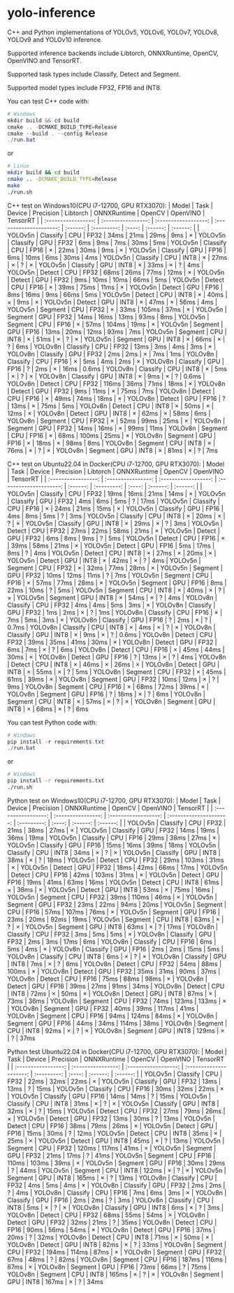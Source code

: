 # yolo-inference
C++ and Python implementations of YOLOv5, YOLOv6, YOLOv7, YOLOv8, YOLOv9 and YOLOv10 inference.

Supported inference backends include Libtorch, ONNXRuntime, OpenCV, OpenVINO and TensorRT. 

Supported task types include Classify, Detect and Segment.

Supported model types include FP32, FP16 and INT8.

You can test C++ code with:
```powershell
# Windows
mkdir build && cd build
cmake .. -DCMAKE_BUILD_TYPE=Release
cmake --build . --config Release
./run.bat
```
or
```bash
# Linux
mkdir build && cd build
cmake .. -DCMAKE_BUILD_TYPE=Release
make
./run.sh
```

C++ test on Windows10(CPU i7-12700, GPU RTX3070): 
|       Model       |       Task       |       Device       |       Precision       | Libtorch | ONNXRuntime | OpenCV | OpenVINO | TensorRT |
| :-----------------: | :----------------: | :------------------: | :---------------------: | :------: | :---------: | :----: | :------: | :------: |
| YOLOv5n | Classify | CPU | FP32 | 34ms | 21ms | 29ms | 9ms | ×
| YOLOv5n | Classify | GPU | FP32 | 6ms | 9ms | 7ms | 30ms | 5ms
| YOLOv5n | Classify | CPU | FP16 | × | 22ms | 30ms | 9ms | ×
| YOLOv5n | Classify | GPU | FP16 | 6ms | 10ms | 6ms | 30ms | 4ms
| YOLOv5n | Classify | CPU | INT8 | × | 27ms | × | ? | ×
| YOLOv5n | Classify | GPU | INT8 | × | 33ms | × | ? | 4ms
| YOLOv5n | Detect | CPU | FP32 | 68ms | 26ms | 77ms | 12ms | ×
| YOLOv5n | Detect | GPU | FP32 | 9ms | 10ms | 10ms | 66ms | 5ms
| YOLOv5n | Detect | CPU | FP16 | × | 39ms | 75ms | 11ms | ×
| YOLOv5n | Detect | GPU | FP16 | 8ms | 16ms | 9ms | 66ms | 5ms
| YOLOv5n | Detect | CPU | INT8 | × | 40ms | × | 9ms | ×
| YOLOv5n | Detect | GPU | INT8 | × | 47ms | × | 56ms | 4ms
| YOLOv5n | Segment | CPU | FP32 | × | 33ms | 105ms | 37ms | ×
| YOLOv5n | Segment | GPU | FP32 | 14ms | 16ms | 13ms | 93ms | 8ms
| YOLOv5n | Segment | CPU | FP16 | × | 57ms | 104ms | 19ms | ×
| YOLOv5n | Segment | GPU | FP16 | 13ms | 20ms | 12ms | 93ms | 7ms
| YOLOv5n | Segment | CPU | INT8 | × | 51ms | × | ? | ×
| YOLOv5n | Segment | GPU | INT8 | × | 66ms | × | ? | 6ms
| YOLOv8n | Classify | CPU | FP32 | 13ms | 3ms | 4ms | 3ms | ×
| YOLOv8n | Classify | GPU | FP32 | 2ms | 2ms | × | 7ms | 1ms
| YOLOv8n | Classify | CPU | FP16 | × | 5ms | 4ms | 2ms | ×
| YOLOv8n | Classify | GPU | FP16 | ? | 2ms | × | 16ms | 0.6ms
| YOLOv8n | Classify | CPU | INT8 | × | 5ms | × | ? | ×
| YOLOv8n | Classify | GPU | INT8 | × | 9ms | × | ? | 0.6ms
| YOLOv8n | Detect | CPU | FP32 | 116ms | 36ms | 71ms | 18ms | ×
| YOLOv8n | Detect | GPU | FP32 | 9ms | 11ms | × | 75ms | 7ms
| YOLOv8n | Detect | CPU | FP16 | × | 49ms | 74ms | 18ms | ×
| YOLOv8n | Detect | GPU | FP16 | ? | 13ms | × | 75ms | 5ms
| YOLOv8n | Detect | CPU | INT8 | × | 50ms | × | 12ms | ×
| YOLOv8n | Detect | GPU | INT8 | × | 62ms | × | 58ms | 6ms
| YOLOv8n | Segment | CPU | FP32 | × | 52ms | 99ms | 25ms | ×
| YOLOv8n | Segment | GPU | FP32 | 14ms | 16ms | × | 99ms | 11ms
| YOLOv8n | Segment | CPU | FP16 | × | 68ms | 100ms | 25ms | ×
| YOLOv8n | Segment | GPU | FP16 | × | 18ms | × | 98ms | 8ms
| YOLOv8n | Segment | CPU | INT8 | × | 76ms | × | ? | ×
| YOLOv8n | Segment | GPU | INT8 | × | 81ms | × | ? | 7ms

C++ test on Ubuntu22.04 in Docker(CPU i7-12700, GPU RTX3070): 
|       Model       |       Task       |       Device       |       Precision       | Libtorch | ONNXRuntime | OpenCV | OpenVINO | TensorRT |
| :-----------------: | :----------------: | :------------------: | :---------------------: | :------: | :---------: | :----: | :------: | :------: |
| YOLOv5n | Classify | CPU | FP32 | 19ms | 16ms | 21ms | 14ms | ×
| YOLOv5n | Classify | GPU | FP32 | 4ms | 6ms | 5ms | ? | 17ms
| YOLOv5n | Classify | CPU | FP16 | × | 24ms | 21ms | 15ms | ×
| YOLOv5n | Classify | GPU | FP16 | 4ms | 8ms | 5ms | ? | 3ms
| YOLOv5n | Classify | CPU | INT8 | × | 20ms | × | ? | ×
| YOLOv5n | Classify | GPU | INT8 | × | 29ms | × | ? | 3ms
| YOLOv5n | Detect | CPU | FP32 | 27ms | 22ms | 58ms | 21ms | ×
| YOLOv5n | Detect | GPU | FP32 | 6ms | 8ms | 9ms | ? | 5ms
| YOLOv5n | Detect | CPU | FP16 | × | 39ms | 58ms | 21ms | ×
| YOLOv5n | Detect | GPU | FP16 | 5ms | 17ms | 8ms | ? | 4ms
| YOLOv5n | Detect | CPU | INT8 | × | 27ms | × | 20ms | ×
| YOLOv5n | Detect | GPU | INT8 | × | 42ms | × | ? | 4ms
| YOLOv5n | Segment | CPU | FP32 | × | 32ms | 77ms | 28ms | ×
| YOLOv5n | Segment | GPU | FP32 | 10ms | 12ms | 11ms | ? | 7ms
| YOLOv5n | Segment | CPU | FP16 | × | 57ms | 77ms | 28ms | ×
| YOLOv5n | Segment | GPU | FP16 | 8ms | 22ms | 10ms | ? | 5ms
| YOLOv5n | Segment | CPU | INT8 | × | 40ms | × | ? | ×
| YOLOv5n | Segment | GPU | INT8 | × | 54ms | × | ? | 4ms
| YOLOv8n | Classify | CPU | FP32 | 4ms | 4ms | 5ms | 3ms | ×
| YOLOv8n | Classify | GPU | FP32 | 1ms | 2ms | × | ? | 1ms
| YOLOv8n | Classify | CPU | FP16 | × | 7ms | 5ms | 3ms | ×
| YOLOv8n | Classify | GPU | FP16 | ? | 2ms | × | ? | 0.7ms
| YOLOv8n | Classify | CPU | INT8 | × | 4ms | × | ? | ×
| YOLOv8n | Classify | GPU | INT8 | × | 9ms | × | ? | 0.6ms
| YOLOv8n | Detect | CPU | FP32 | 39ms | 35ms | 41ms | 30ms | ×
| YOLOv8n | Detect | GPU | FP32 | 6ms | 7ms | × | ? | 6ms
| YOLOv8n | Detect | CPU | FP16 | × | 45ms | 44ms | 30ms | ×
| YOLOv8n | Detect | GPU | FP16 | ? | 13ms | × | ? | 4ms
| YOLOv8n | Detect | CPU | INT8 | × | 46ms | × | 26ms | ×
| YOLOv8n | Detect | GPU | INT8 | × | 55ms | × | ? | 5ms
| YOLOv8n | Segment | CPU | FP32 | × | 45ms | 61ms | 39ms | ×
| YOLOv8n | Segment | GPU | FP32 | 10ms | 12ms | × | ? | 9ms
| YOLOv8n | Segment | CPU | FP16 | × | 68ms | 72ms | 39ms | ×
| YOLOv8n | Segment | GPU | FP16 | ? | 18ms | × | ? | 6ms
| YOLOv8n | Segment | CPU | INT8 | × | 57ms | × | ? | ×
| YOLOv8n | Segment | GPU | INT8 | × | 68ms | × | ? | 6ms

You can test Python code with:
```powershell
# Windows 
pip install -r requirements.txt
./run.bat
```
or
```bash
# Windows 
pip install -r requirements.txt
./run.sh
```

Python test on Windows10(CPU i7-12700, GPU RTX3070): 
|       Model       |       Task       |       Device       |       Precision       | ONNXRuntime | OpenCV | OpenVINO | TensorRT |
| :-----------------: | :----------------: | :------------------: | :---------------------: | :---------: | :----: | :------: | :------: |
| YOLOv5n | Classify | CPU | FP32 | 21ms | 38ms | 27ms | ×
| YOLOv5n | Classify | GPU | FP32 | 14ms | 19ms | 36ms | 19ms
| YOLOv5n | Classify | CPU | FP16 | 29ms | 38ms | 27ms | ×
| YOLOv5n | Classify | GPU | FP16 | 15ms | 16ms | 39ms | 18ms
| YOLOv5n | Classify | CPU | INT8 | 34ms | × | ? | ×
| YOLOv5n | Classify | GPU | INT8 | 38ms | × | ? | 18ms
| YOLOv5n | Detect | CPU | FP32 | 29ms | 103ms | 31ms | ×
| YOLOv5n | Detect | GPU | FP32 | 18ms | 42ms | 66ms | 17ms
| YOLOv5n | Detect | CPU | FP16 | 42ms | 103ms | 31ms | ×
| YOLOv5n | Detect | GPU | FP16 | 19ms | 41ms | 63ms | 16ms
| YOLOv5n | Detect | CPU | INT8 | 61ms | × | 38ms | ×
| YOLOv5n | Detect | GPU | INT8 | 53ms | × | 75ms | 16ms
| YOLOv5n | Segment | CPU | FP32 | 39ms | 110ms | 46ms | ×
| YOLOv5n | Segment | GPU | FP32 | 23ms | 22ms | 94ms | 20ms
| YOLOv5n | Segment | CPU | FP16 | 57ms | 107ms | 76ms | ×
| YOLOv5n | Segment | GPU | FP16 | 23ms | 20ms | 92ms | 19ms
| YOLOv5n | Segment | CPU | INT8 | 63ms | × | ? | ×
| YOLOv5n | Segment | GPU | INT8 | 63ms | × | ? | 17ms
| YOLOv8n | Classify | CPU | FP32 | 3ms | 5ms | 5ms | ×
| YOLOv8n | Classify | GPU | FP32 | 2ms | 3ms | 17ms | 6ms
| YOLOv8n | Classify | CPU | FP16 | 6ms | 5ms | 4ms | ×
| YOLOv8n | Classify | GPU | FP16 | 2ms | 2ms | 15ms | 5ms
| YOLOv8n | Classify | CPU | INT8 | 6ms | × | ? | ×
| YOLOv8n | Classify | GPU | INT8 | 7ms | × | ? | 6ms
| YOLOv8n | Detect | CPU | FP32 | 54ms | 88ms | 100ms | ×
| YOLOv8n | Detect | GPU | FP32 | 35ms | 31ms | 90ms | 37ms
| YOLOv8n | Detect | CPU | FP16 | 75ms | 88ms | 98ms | ×
| YOLOv8n | Detect | GPU | FP16 | 39ms | 27ms | 91ms | 34ms
| YOLOv8n | Detect | CPU | INT8 | 72ms | × | 50ms | ×
| YOLOv8n | Detect | GPU | INT8 | 87ms | × | 73ms | 36ms
| YOLOv8n | Segment | CPU | FP32 | 74ms | 123ms | 133ms | ×
| YOLOv8n | Segment | GPU | FP32 | 40ms | 39ms | 117ms | 41ms
| YOLOv8n | Segment | CPU | FP16 | 94ms | 124ms | 84ms | ×
| YOLOv8n | Segment | GPU | FP16 | 44ms | 34ms | 114ms | 38ms
| YOLOv8n | Segment | CPU | INT8 | 92ms | × | ? | ×
| YOLOv8n | Segment | GPU | INT8 | 129ms | × | ? | 37ms

Python test Ubuntu22.04 in Docker(CPU i7-12700, GPU RTX3070): 
|       Model       |       Task       |       Device       |       Precision       | ONNXRuntime | OpenCV | OpenVINO | TensorRT |
| :-----------------: | :----------------: | :------------------: | :---------------------: | :---------: | :----: | :------: | :------: |
| YOLOv5n | Classify | CPU | FP32 | 22ms | 32ms | 22ms | ×
| YOLOv5n | Classify | GPU | FP32 | 13ms | 13ms | ? | 15ms
| YOLOv5n | Classify | CPU | FP16 | 30ms | 32ms | 22ms | ×
| YOLOv5n | Classify | GPU | FP16 | 14ms | 14ms | ? | 15ms
| YOLOv5n | Classify | CPU | INT8 | 31ms | × | ? | ×
| YOLOv5n | Classify | GPU | INT8 | 32ms | × | ? | 15ms
| YOLOv5n | Detect | CPU | FP32 | 27ms | 79ms | 26ms | ×
| YOLOv5n | Detect | GPU | FP32 | 13ms | 30ms | ? | 13ms
| YOLOv5n | Detect | CPU | FP16 | 38ms | 79ms | 26ms | ×
| YOLOv5n | Detect | GPU | FP16 | 15ms | 30ms | ? | 12ms
| YOLOv5n | Detect | CPU | INT8 | 35ms | × | 25ms | ×
| YOLOv5n | Detect | GPU | INT8 | 45ms | × | ? | 13ms
| YOLOv5n | Segment | CPU | FP32 | 120ms | 117ms | 41ms | ×
| YOLOv5n | Segment | GPU | FP32 | 21ms | 17ms | ? | 41ms
| YOLOv5n | Segment | CPU | FP16 | 110ms | 103ms | 39ms | ×
| YOLOv5n | Segment | GPU | FP16 | 30ms | 29ms | ? | 44ms
| YOLOv5n | Segment | CPU | INT8 | 122ms | × | ? | ×
| YOLOv5n | Segment | GPU | INT8 | 165ms | × | ? | 13ms
| YOLOv8n | Classify | CPU | FP32 | 4ms | 5ms | 4ms | ×
| YOLOv8n | Classify | GPU | FP32 | 2ms | 2ms | ? | 4ms
| YOLOv8n | Classify | CPU | FP16 | 7ms | 6ms | 3ms | ×
| YOLOv8n | Classify | GPU | FP16 | 2ms | 2ms | ? | 3ms
| YOLOv8n | Classify | CPU | INT8 | 5ms | × | ? | ×
| YOLOv8n | Classify | GPU | INT8 | 6ms | × | ? | 3ms
| YOLOv8n | Detect | CPU | FP32 | 68ms | 55ms | 54ms | ×
| YOLOv8n | Detect | GPU | FP32 | 32ms | 21ms | ? | 35ms
| YOLOv8n | Detect | CPU | FP16 | 90ms | 56ms | 54ms | ×
| YOLOv8n | Detect | GPU | FP16 | 37ms | 20ms | ? | 32ms
| YOLOv8n | Detect | CPU | INT8 | 71ms | × | 50ms | ×
| YOLOv8n | Detect | GPU | INT8 | 82ms | × | ? | 33ms
| YOLOv8n | Segment | CPU | FP32 | 194ms | 114ms | 87ms | ×
| YOLOv8n | Segment | GPU | FP32 | 67ms | 48ms | ? | 82ms
| YOLOv8n | Segment | CPU | FP16 | 187ms | 116ms | 87ms | ×
| YOLOv8n | Segment | GPU | FP16 | 73ms | 66ms | ? | 75ms
| YOLOv8n | Segment | CPU | INT8 | 165ms | × | ? | ×
| YOLOv8n | Segment | GPU | INT8 | 167ms | × | ? | 34ms